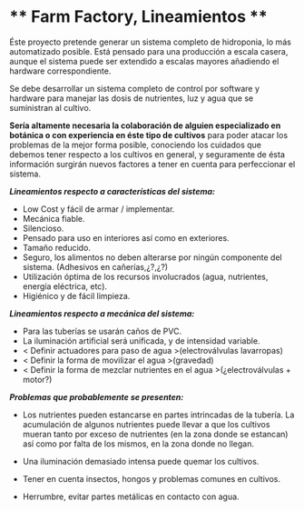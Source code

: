 # **  Farm Factory, Lineamientos  **

Éste proyecto pretende generar un sistema completo de hidroponia, lo más automatizado posible.
Está pensado para una producción a escala casera, aunque el sistema puede ser extendido a escalas mayores añadiendo el hardware correspondiente.

Se debe desarrollar un sistema completo de control por software y hardware para manejar las dosis de nutrientes, luz y agua que se suministran al cultivo.

**Sería altamente necesaria la colaboración de alguien especializado en botánica o con experiencia en éste tipo de cultivos** para poder atacar los problemas de la mejor forma posible, conociendo los cuidados que debemos tener respecto a los cultivos en general, y seguramente de ésta información surgirán nuevos factores a tener en cuenta para perfeccionar el sistema.

***Lineamientos respecto a características del sistema:***

 *  Low Cost y fácil de armar / implementar.
 *  Mecánica fiable.
 *  Silencioso.
 *  Pensado para uso en interiores así como en exteriores.
 *  Tamaño reducido.
 *  Seguro, los alimentos no deben alterarse por ningún componente del sistema. (Adhesivos en cañerías,¿?,¿?)
 *  Utilización óptima de los recursos involucrados (agua, nutrientes, energía eléctrica, etc).
 *  Higiénico y de fácil limpieza.


***Lineamientos respecto a mecánica del sistema:***

* Para las tuberías se usarán caños de PVC.
* La iluminación artificial será unificada, y de intensidad variable.
* < Definir actuadores para paso de agua  >(electroválvulas lavarropas)
* < Definir la forma de movilizar el agua >(gravedad)
* < Definir la forma de mezclar nutrientes en el agua >(¿electroválvulas + motor?)


***Problemas que probablemente se presenten:***

* Los nutrientes pueden estancarse en partes intrincadas de la tubería. La acumulación de algunos nutrientes puede llevar a que los cultivos mueran tanto por exceso de nutrientes (en la zona donde se estancan) así como por falta de los mismos, en la zona donde no llegan.

* Una iluminación demasiado intensa puede quemar los cultivos.

* Tener en cuenta insectos, hongos y problemas comunes en cultivos.

* Herrumbre, evitar partes metálicas en contacto con agua.
